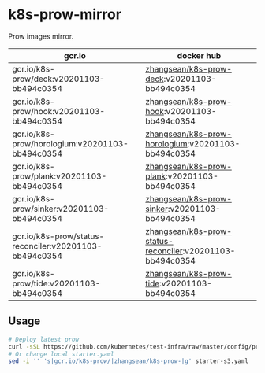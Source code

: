 # k8s-prow-mirror

Prow images mirror.

gcr.io | docker hub
---|---
gcr.io/k8s-prow/deck:v20201103-bb494c0354 | [zhangsean/k8s-prow-deck](https://hub.docker.com/r/zhangsean/k8s-prow-deck):v20201103-bb494c0354
gcr.io/k8s-prow/hook:v20201103-bb494c0354 | [zhangsean/k8s-prow-hook](https://hub.docker.com/r/zhangsean/k8s-prow-hook):v20201103-bb494c0354
gcr.io/k8s-prow/horologium:v20201103-bb494c0354 | [zhangsean/k8s-prow-horologium](https://hub.docker.com/r/zhangsean/k8s-prow-horologium):v20201103-bb494c0354
gcr.io/k8s-prow/plank:v20201103-bb494c0354 | [zhangsean/k8s-prow-plank](https://hub.docker.com/r/zhangsean/k8s-prow-plank):v20201103-bb494c0354
gcr.io/k8s-prow/sinker:v20201103-bb494c0354 | [zhangsean/k8s-prow-sinker](https://hub.docker.com/r/zhangsean/k8s-prow-sinker):v20201103-bb494c0354
gcr.io/k8s-prow/status-reconciler:v20201103-bb494c0354 | [zhangsean/k8s-prow-status-reconciler](https://hub.docker.com/r/zhangsean/k8s-prow-status-reconciler):v20201103-bb494c0354
gcr.io/k8s-prow/tide:v20201103-bb494c0354 | [zhangsean/k8s-prow-tide](https://hub.docker.com/r/zhangsean/k8s-prow-tide):v20201103-bb494c0354

## Usage

```bash
# Deploy latest prow
curl -sSL https://github.com/kubernetes/test-infra/raw/master/config/prow/cluster/starter-s3.yaml | sed 's|gcr.io/k8s-prow/|zhangsean/k8s-prow-|g' | kubectl apply -f -
# Or change local starter.yaml
sed -i '' 's|gcr.io/k8s-prow/|zhangsean/k8s-prow-|g' starter-s3.yaml
```
